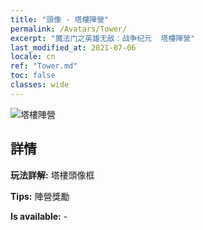 ```yaml
---
title: "頭像 - 塔樓陣營"
permalink: /Avatars/Tower/
excerpt: "魔法门之英雄无敌：战争纪元  塔樓陣營"
last_modified_at: 2021-07-06
locale: cn
ref: "Tower.md"
toc: false
classes: wide
---
```

 ![塔樓陣營](/images/a/avatarFrame_5.png)

## 詳情

 **玩法詳解:** 塔樓頭像框 

 **Tips:** 陣營獎勵 

 **Is available:**  - 

